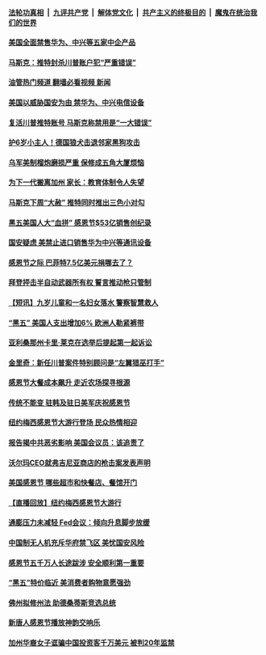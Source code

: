 ####  [法轮功真相](../../../../basic/blob/master/README.md?t=11270902) &nbsp;|&nbsp; [九评共产党](../../../../9ping.md/blob/master/README.md?t=11270902) &nbsp;|&nbsp; [解体党文化](../../../../jtdwh.md/blob/master/README.md?t=11270902)  &nbsp;|&nbsp; [共产主义的终极目的](../../../../gczydzjmd.md/blob/master/README.md?t=11270902) &nbsp;|&nbsp; [魔鬼在统治我们的世界](../../../../mgztzwmdsj.md/blob/master/README.md?t=11270902) 

#### [美国全面禁售华为、中兴等五家中企产品](../pages/prog203/a103584095.md?t=11270902) 

#### [马斯克：推特封杀川普账户犯“严重错误”](../pages/prog203/a103584049.md?t=11270902) 

#### [油管热门频道 翻墙必看视频 新闻](http://129.146.143.75:81/youtube.html?11270902)

#### [美国以威胁国安为由 禁华为、中兴电信设备](../pages/prog203/a103584030.md?t=11270902) 

#### [复活川普推特账号 马斯克称禁用是“一大错误”](../pages/prog203/a103583877.md?t=11270902) 

#### [护6岁小主人！德国狼犬击退邻家黑狗攻击](../pages/prog203/a103583872.md?t=11270902) 

#### [乌军美制榴炮磨损严重 保修成五角大厦烦恼](../pages/prog203/a103583856.md?t=11270902) 

#### [为下一代搬离加州 家长：教育体制令人失望](../pages/prog203/a103583628.md?t=11270902) 

#### [马斯克下周“大赦” 推特同时推出三色小对勾](../pages/prog203/a103583654.md?t=11270902) 

#### [黑五美国人大“血拼” 感恩节$53亿销售创纪录](../pages/prog203/a103583662.md?t=11270902) 

#### [国安疑虑 美禁止进口销售华为中兴等通讯设备](../pages/prog203/a103583641.md?t=11270902) 

#### [感恩节之际 巴菲特7.5亿美元捐哪去了？](../pages/prog203/a103583563.md?t=11270902) 

#### [拜登抨击半自动武器所有权 誓言推动枪只管制](../pages/prog203/a103583454.md?t=11270902) 

#### [【短讯】九岁儿童和一名妇女落水 警察智慧救人](../pages/prog203/a103583426.md?t=11270902) 

#### [“黑五” 美国人支出增加6% 欧洲人勒紧裤带](../pages/prog203/a103583262.md?t=11270902) 

#### [亚利桑那州卡里·莱克在选举后提起第一起诉讼](../pages/prog203/a103583351.md?t=11270902) 

#### [金里奇：新任川普案件特别顾问是“左翼猎巫打手”](../pages/prog203/a103582731.md?t=11270902) 

#### [感恩节大餐成本飙升 走近农场探寻根源](../pages/prog203/a103582775.md?t=11270902) 

#### [传统不能变 驻韩及驻日美军庆祝感恩节](../pages/prog203/a103582769.md?t=11270902) 

#### [纽约梅西感恩节大游行登场 民众热情相迎](../pages/prog203/a103582766.md?t=11270902) 

#### [报告揭中共恶劣影响 美国会议员：该追责了](../pages/prog203/a103582629.md?t=11270902) 

#### [沃尔玛CEO就弗吉尼亚商店的枪击案发表声明](../pages/prog203/a103582669.md?t=11270902) 

#### [美国感恩节 哪些超市和快餐店、餐馆开门](../pages/prog203/a103582522.md?t=11270902) 

#### [【直播回放】纽约梅西感恩节大游行](../pages/prog203/a103582512.md?t=11270902) 

#### [通膨压力未减轻 Fed会议：倾向升息脚步放缓](../pages/prog203/a103582291.md?t=11270902) 

#### [中国制无人机充斥华府禁飞区 美忧国安风险](../pages/prog203/a103582265.md?t=11270902) 

#### [感恩节五千万人长途跋涉 安全顺利第一重要](../pages/prog203/a103582213.md?t=11270902) 

#### [“黑五”特价临近 美消费者购物意愿强劲](../pages/prog203/a103582055.md?t=11270902) 

#### [佛州拟修州法 助德桑蒂斯竞选总统](../pages/prog203/a103582065.md?t=11270902) 

#### [新唐人感恩节播放神韵交响乐](../pages/prog203/a103577331.md?t=11270902) 

#### [加州华裔女子诓骗中国投资客千万美元 被判20年监禁](../pages/prog203/a103581946.md?t=11270902) 

<img src='http://gfw-breaker.win/goodnews/indexes/prog203.md' width='0px' height='0px'/>
